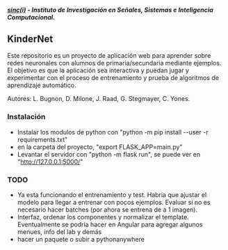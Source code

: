 ##### [sinc(i)](http://www.sinc.unl.edu.ar) - Instituto de Investigación en Señales, Sistemas e Inteligencia Computacional.
## KinderNet
Este repositorio es un proyecto de aplicación web para aprender sobre redes neuronales con alumnos de primaria/secundaria mediante ejemplos. El objetivo es que la aplicación sea interactiva y puedan jugar y experimentar con el proceso de entrenamiento y prueba de algoritmos de aprendizaje automático. 

Autores: L. Bugnon, D. Milone, J. Raad, G. Stegmayer, C. Yones.   
### Instalación
- Instalar los modulos de python con "python -m pip install --user -r requirements.txt"
- en la carpeta del proyecto, "export FLASK_APP=main.py"
- Levantar el servidor con "python -m flask run", se puede ver en "http://127.0.0.1:5000/"

### TODO
- Ya esta funcionando el entrenamiento y test. Habria que ajustar el modelo para llegar a entrenar con pocos ejemplos. Evaluar si no es necesario hacer batches (por ahora se entrena de a 1 imagen). 
- Interfaz, ordenar los componentes y normalizar el template. Eventualmente se podría hacer en Angular para agregar algunos menues, info del lab y demás 
- hacer un paquete o subir a pythonanywhere
